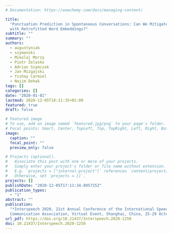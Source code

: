 ```yaml
---
# Documentation: https://wowchemy.com/docs/managing-content/

title:
  "Punctuation Prediction in Spontaneous Conversations: Can We Mitigate ASR Errors
  with Retrofitted Word Embeddings?"
subtitle: ""
summary: ""
authors:
  - augustyniak
  - szymanski
  - Mikolaj Morzy
  - Piotr Zelasko
  - Adrian Szymczak
  - Jan Mizgajski
  - Yishay Carmiel
  - Najim Dehak
tags: []
categories: []
date: "2020-01-01"
lastmod: 2020-12-05T18:11:35+01:00
featured: true
draft: false

# Featured image
# To use, add an image named `featured.jpg/png` to your page's folder.
# Focal points: Smart, Center, TopLeft, Top, TopRight, Left, Right, BottomLeft, Bottom, BottomRight.
image:
  caption: ""
  focal_point: ""
  preview_only: false

# Projects (optional).
#   Associate this post with one or more of your projects.
#   Simply enter your project's folder or file name without extension.
#   E.g. `projects = ["internal-project"]` references `content/project/deep-learning/index.md`.
#   Otherwise, set `projects = []`.
projects: []
publishDate: "2020-12-05T17:11:34.895725Z"
publication_types:
  - "1"
abstract: ""
publication:
  "*Interspeech 2020, 21st Annual Conference of the International Speech
  Communication Association, Virtual Event, Shanghai, China, 25-29 October 2020*"
url_pdf: https://doi.org/10.21437/Interspeech.2020-1250
doi: 10.21437/Interspeech.2020-1250
---
```

